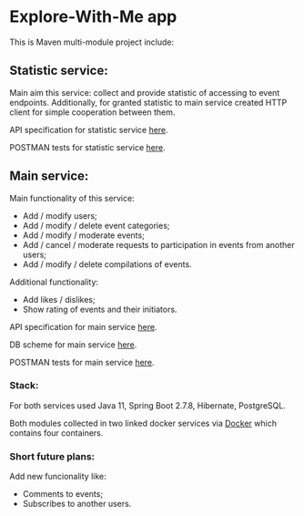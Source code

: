 # Explore-With-Me app
This is Maven multi-module project include:

## Statistic service:
Main aim this service: collect and provide statistic of accessing to event endpoints.
Additionally, for granted statistic to main service created HTTP client for simple cooperation between them.

API specification for statistic service [here](/ewm-stats-service-spec.json).

POSTMAN tests for statistic service [here](/postman/ewm-stat-service.json).

## Main service:
Main functionality of this service:
* Add / modify users;
* Add / modify / delete event categories;
* Add / modify / moderate events;
* Add / cancel / moderate requests to participation in events from another users;
* Add / modify / delete compilations of events.

Additional functionality:
* Add likes / dislikes;
* Show rating of events and their initiators.

API specification for main service [here](/ewm-main-service-spec.json).

DB scheme for main service [here](/assets/db-scheme.png).

POSTMAN tests for main service [here](/postman/ewm-main-service.json).

### Stack:
For both services used Java 11, Spring Boot 2.7.8, Hibernate, PostgreSQL.

Both modules collected in two linked docker services via [Docker](/docker-compose.yml) which contains four containers.

### Short future plans:
Add new funcionality like:
* Comments to events;
* Subscribes to another users.